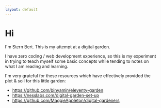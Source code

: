 ```yaml
---
layout: default
---
```

# Hi
I'm Stern Bert. This is my attempt at a digital garden. 

I have zero coding / web development experience, so this is my experiment in trying to teach myself some basic concepts while tending to notes on what I am reading and learning.

I'm very grateful for these resources which have effectively provided the plot & soil for this little garden:
* https://github.com/binyamin/eleventy-garden
* https://nesslabs.com/digital-garden-set-up
* https://github.com/MaggieAppleton/digital-gardeners
